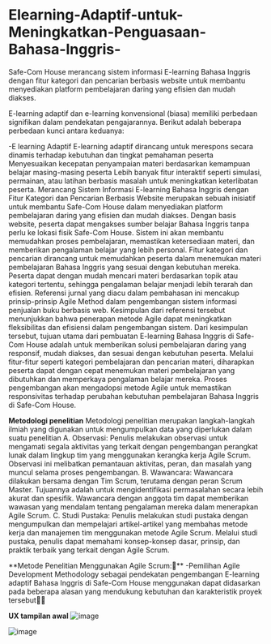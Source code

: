 # Elearning-Adaptif-untuk-Meningkatkan-Penguasaan-Bahasa-Inggris-
Safe-Com House merancang sistem informasi E-learning Bahasa Inggris dengan fitur kategori dan pencarian berbasis website untuk membantu menyediakan platform pembelajaran daring yang efisien dan mudah diakses. 

E-learning adaptif dan e-learning konvensional (biasa) memiliki perbedaan signifikan dalam pendekatan pengajarannya. Berikut adalah beberapa perbedaan kunci antara keduanya:

-E learning Adaptif
E-learning adaptif dirancang untuk merespons secara dinamis terhadap kebutuhan dan tingkat pemahaman peserta
Menyesuaikan kecepatan penyampaian materi berdasarkan kemampuan belajar masing-masing peserta
Lebih banyak fitur interaktif seperti simulasi, permainan, atau latihan berbasis masalah untuk meningkatkan keterlibatan peserta.
Merancang Sistem Informasi E-learning Bahasa Inggris dengan Fitur Kategori dan Pencarian Berbasis Website merupakan sebuah inisiatif untuk membantu Safe-Com House dalam menyediakan platform pembelajaran daring yang efisien dan mudah diakses. Dengan basis website, peserta dapat mengakses sumber belajar Bahasa Inggris tanpa perlu ke lokasi fisik Safe-Com House. Sistem ini akan membantu memudahkan proses pembelajaran, memastikan ketersediaan materi, dan memberikan pengalaman belajar yang lebih personal.
Fitur kategori dan pencarian dirancang untuk memudahkan peserta dalam menemukan materi pembelajaran Bahasa Inggris yang sesuai dengan kebutuhan mereka. Peserta dapat dengan mudah mencari materi berdasarkan topik atau kategori tertentu, sehingga pengalaman belajar menjadi lebih terarah dan efisien.
Referensi jurnal yang diacu dalam pembahasan ini mencakup prinsip-prinsip Agile Method dalam pengembangan sistem informasi penjualan buku berbasis web. Kesimpulan dari referensi tersebut menunjukkan bahwa penerapan metode Agile dapat meningkatkan fleksibilitas dan efisiensi dalam pengembangan sistem.
Dari kesimpulan tersebut, tujuan utama dari pembuatan E-learning Bahasa Inggris di Safe-Com House adalah untuk memberikan solusi pembelajaran daring yang responsif, mudah diakses, dan sesuai dengan kebutuhan peserta. Melalui fitur-fitur seperti kategori pembelajaran dan pencarian materi, diharapkan peserta dapat dengan cepat menemukan materi pembelajaran yang dibutuhkan dan memperkaya pengalaman belajar mereka. Proses pengembangan akan mengadopsi metode Agile untuk memastikan responsivitas terhadap perubahan kebutuhan pembelajaran Bahasa Inggris di Safe-Com House.


**Metodologi penelitian**
Metodologi penelitian merupakan langkah-langkah ilmiah yang digunakan untuk mengumpulkan data yang diperlukan dalam suatu penelitian 
A. Observasi:
Penulis melakukan observasi untuk mengamati segala aktivitas yang terkait dengan pengembangan perangkat lunak dalam lingkup tim yang menggunakan kerangka kerja Agile Scrum. Observasi ini melibatkan pemantauan aktivitas, peran, dan masalah yang muncul selama proses pengembangan.
B. Wawancara:
Wawancara dilakukan bersama dengan Tim Scrum, terutama dengan peran Scrum Master. Tujuannya adalah untuk mengidentifikasi permasalahan secara lebih akurat dan spesifik. Wawancara dengan anggota tim dapat memberikan wawasan yang mendalam tentang pengalaman mereka dalam menerapkan Agile Scrum.
C. Studi Pustaka:
Penulis melakukan studi pustaka dengan mengumpulkan dan mempelajari artikel-artikel yang membahas metode kerja dan manajemen tim menggunakan metode Agile Scrum. Melalui studi pustaka, penulis dapat memahami konsep-konsep dasar, prinsip, dan praktik terbaik yang terkait dengan Agile Scrum.

**Metode Penelitian Menggunakan Agile Scrum:**
-Pemilihan Agile Development Methodology sebagai pendekatan pengembangan E-learning adaptif Bahasa Inggris di Safe-Com House menggunakan dapat didasarkan pada beberapa alasan yang mendukung kebutuhan dan karakteristik proyek tersebut


**UX tampilan awal**
![image](https://github.com/chonang/Elearning-Adaptif-untuk-Meningkatkan-Penguasaan-Bahasa-Inggris-/assets/34024629/184a7b44-1a37-4ff1-a2b8-d79abe36cd1e)

![image](https://github.com/chonang/Elearning-Adaptif-untuk-Meningkatkan-Penguasaan-Bahasa-Inggris-/assets/34024629/d483d791-af0b-432f-8d0d-efcb78b11333)


